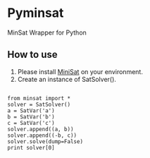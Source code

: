 Pyminsat
====================
MinSat Wrapper for Python

How to use
--------------------
1. Please install [MiniSat](http://minisat.se/Main.html) on your environment.
2. Create an instance of SatSolver().

<pre><code>
from minsat import *
solver = SatSolver()
a = SatVar('a')
b = SatVar('b')
c = SatVar('c')
solver.append((a, b))
solver.append((-b, c))
solver.solve(dump=False)
print solver[0]
</code></pre>

